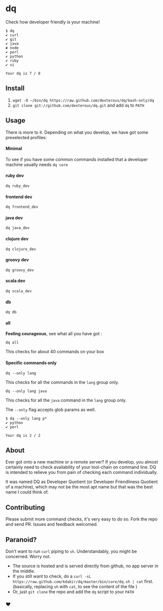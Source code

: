 # dq

Check how developer friendly is your machine!

```
$ dq
✔ curl
✔ git
✔ java
✘ node
✔ perl
✔ python
✔ ruby
✔ vi

Your dq is 7 / 8
```

## Install

1. `wget -O ~/bin/dq https://raw.github.com/dexterous/dq/bash-only/dq`
1. `git clone git://github.com/dexterous/dq.git` and add `dq` to `PATH`

## Usage
 
There is more to it. Depending on what you develop, we have got some preselected profiles:

#### Minimal
To see if you have some common commands installed that a developer machine usually needs
`dq core`

#### ruby dev
`dq ruby_dev`

#### frontend dev
`dq frontend_dev`

#### java dev
`dq java_dev`

#### clojure dev
`dq clojure_dev`

#### groovy dev
`dq groovy_dev`

#### scala dev
`dq scala_dev`

#### db
`dq db`

#### all

**Feeling courageous**, see what all you have got :

`dq all`

This checks for about 40 commands on your box

#### Specific commands only

`dq --only lang`

This checks for all the commands in the `lang` group only.

`dq --only lang java`

This checks for all the `java` command in the `lang` group only.

The `--only` flag accepts glob params as well.

```
$ dq --only lang p*
✔ python
✔ perl

Your dq is 2 / 2
```


## About

Ever got onto a new machine or a remote server? If you develop, you almost certainly need to check availability of your
tool-chain on command line. DQ is intended to relieve you from pain of checking each command individually.

It was named DQ as Developer Quotient (or Developer Friendliness Quotient of a machine), which may not be the most
apt name but that was the best name I could think of.

## Contributing

Please submit more command checks, it's very easy to do so. Fork the repo and send PR.
Issues and feedback welcomed.

## Paranoid?

Don't want to run `curl` piping to `sh`. Understandably, you might be concerned. Worry not.
- The source is hosted and is served directly from github, no app server in the middle.
- If you still want to check, do a  `curl -sL https://raw.github.com/kdabir/dq/master/bin/core/dq.sh | cat`  first.
    (basically, replacing `sh` with `cat`, to see the content of the file )
- Or, just `git clone` the repo and add the `dq` script to your `PATH`

### ♥
